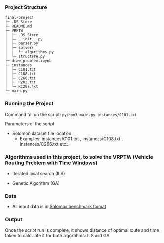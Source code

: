 ### Project Structure

```
final-project
├─ .DS_Store
├─ README.md
├─ VRPTW
│  ├─ .DS_Store
│  ├─ __init__.py
│  ├─ parser.py
│  ├─ solvers
│  │  └─ algorithms.py
│  └─ structure.py
├─ draw_problem.ipynb
├─ instances
│  ├─ C101.txt
│  ├─ C108.txt
│  ├─ C266.txt
│  ├─ R202.txt
│  └─ RC207.txt
└─ main.py

```

### Running the Project

Command to run the script: `python3 main.py instances/C101.txt`

Parameters of the script:

- Solomon dataset file location
  - Examples: instances/C101.txt , instances/C108.txt , instances/C266.txt etc...

### Algorithms used in this project, to solve the VRPTW (Vehicle Routing Problem with Time Windows)

- Iterated local search (ILS)

- Genetic Algorithm (GA)

### Data

- All input data is in [Solomon benchmark format](https://www.sintef.no/projectweb/top/vrptw/solomon-benchmark/documentation/)

### Output

Once the script run is complete, it shows distance of optimal route and time taken to calculate it for both algortihms: ILS and GA
